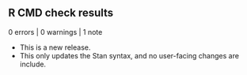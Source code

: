 ## R CMD check results

0 errors | 0 warnings | 1 note

* This is a new release.
* This only updates the Stan syntax, and no user-facing changes are include.
